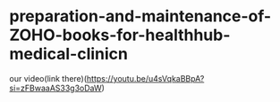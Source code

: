 # preparation-and-maintenance-of-ZOHO-books-for-healthhub-medical-clinicn
our video(link there)(https://youtu.be/u4sVqkaBBpA?si=zFBwaaAS33g3oDaW)
